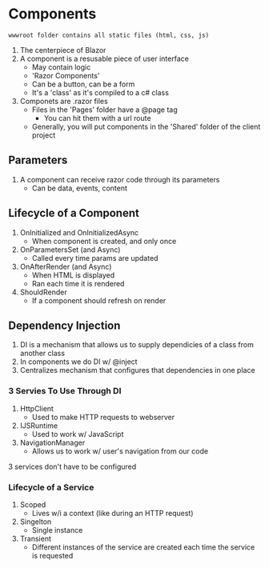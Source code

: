 # Components

```
wwwroot folder contains all static files (html, css, js)
```

1. The centerpiece of Blazor
1. A component is a resusable piece of user interface
    - May contain logic
    - 'Razor Components'
    - Can be a button, can be a form
    - It's a 'class' as it's compiled to a c# class
1. Componets are .razor files
    - Files in the 'Pages' folder have a @page tag
        - You can hit them with a url route
    - Generally, you will put components in the 'Shared' folder of the client project

## Parameters

1. A component can receive razor code through its parameters
    - Can be data, events, content

## Lifecycle of a Component

1. OnInitialized and OnInitializedAsync
    - When component is created, and only once
1. OnParametersSet (and Async)
    - Called every time params are updated
1. OnAfterRender (and Async)
    - When HTML is displayed
    - Ran each time it is rendered
1. ShouldRender
    - If a component should refresh on render

## Dependency Injection

1. DI is a mechanism that allows us to supply dependicies of a class from another class
1. In components we do DI w/ @inject
1. Centralizes mechanism that configures that dependencies in one place

### 3 Servies To Use Through DI

1. HttpClient
    - Used to make HTTP requests to webserver
1. IJSRuntime
    - Used to work w/ JavaScript
1. NavigationManager
    - Allows us to work w/ user's navigation from our code

3 services don't have to be configured

### Lifecycle of a Service

1. Scoped
    - Lives w/i a context (like during an HTTP request)
1. Singelton
    - Single instance
1. Transient
    - Different instances of the service are created each time the service is requested